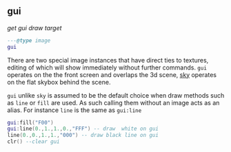 ## gui

_get gui draw target_

```lua
---@type image
gui
```

There are two special image instances that have direct ties to textures, editing of which will show immediately without further commands. `gui` operates on the the front screen and overlaps the 3d scene, [sky](#sky) operates on the flat skybox behind the scene.

`gui` unlike `sky` is assumed to be the default choice when draw methods such as `line` or `fill` are used. As such calling them without an image acts as an alias. For instance `line` is the same as `gui:line`

```lua
gui:fill("F00")
gui:line(0.,1.,1.,0.,"FFF") -- draw  white on gui
line(0.,0.,1.,1.,"000") -- draw black line on gui
clr() --clear gui
```
